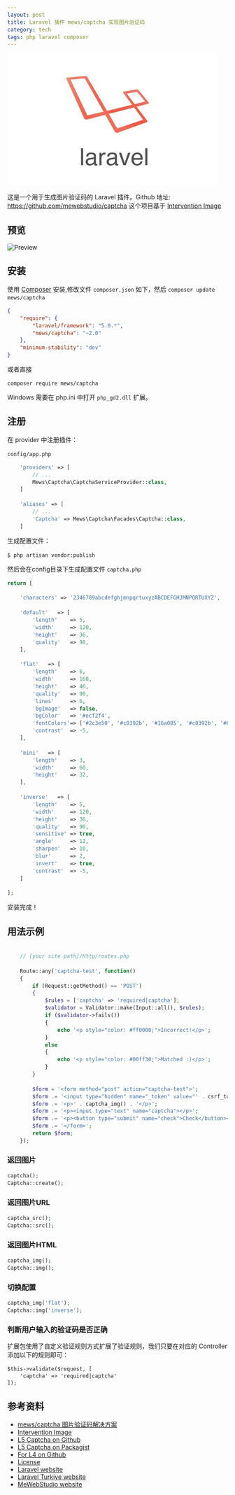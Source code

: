 ```yaml
---
layout: post
title: Laravel 插件 mews/captcha 实现图片验证码
category: tech
tags: php laravel composer
---
```


![](/assets/img/laravel.jpg)

这是一个用于生成图片验证码的 Laravel 插件。Github 地址: <https://github.com/mewebstudio/captcha>
这个项目基于 [Intervention Image](https://github.com/Intervention/image)

## 预览

![Preview](https://cdn.kelu.org/blog/2017/04/HYtr744.png)

## 安装

使用 [Composer](http://getcomposer.org) 安装,修改文件 `composer.json` 如下，然后 ```composer update mews/captcha``` 

```json
{
    "require": {
        "laravel/framework": "5.0.*",
        "mews/captcha": "~2.0"
    },
    "minimum-stability": "dev"
}
```

或者直接

```
composer require mews/captcha
```

Windows 需要在 php.ini 中打开 `php_gd2.dll` 扩展。

## 注册

在 provider 中注册插件：

`config/app.php`

```php
    'providers' => [
        // ...
        Mews\Captcha\CaptchaServiceProvider::class,
    ]
    
    'aliases' => [
        // ...
        'Captcha' => Mews\Captcha\Facades\Captcha::class,
    ]
```

生成配置文件：

```$ php artisan vendor:publish```

然后会在config目录下生成配置文件 `captcha.php`



```php
return [

    'characters' => '2346789abcdefghjmnpqrtuxyzABCDEFGHJMNPQRTUXYZ',

    'default'   => [
        'length'    => 5,
        'width'     => 120,
        'height'    => 36,
        'quality'   => 90,
    ],

    'flat'   => [
        'length'    => 6,
        'width'     => 160,
        'height'    => 46,
        'quality'   => 90,
        'lines'     => 6,
        'bgImage'   => false,
        'bgColor'   => '#ecf2f4',
        'fontColors'=> ['#2c3e50', '#c0392b', '#16a085', '#c0392b', '#8e44ad', '#303f9f', '#f57c00', '#795548'],
        'contrast'  => -5,
    ],

    'mini'   => [
        'length'    => 3,
        'width'     => 60,
        'height'    => 32,
    ],

    'inverse'   => [
        'length'    => 5,
        'width'     => 120,
        'height'    => 36,
        'quality'   => 90,
        'sensitive' => true,
        'angle'     => 12,
        'sharpen'   => 10,
        'blur'      => 2,
        'invert'    => true,
        'contrast'  => -5,
    ]

];
```

安装完成！

## 用法示例

```php

    // [your site path]/Http/routes.php

    Route::any('captcha-test', function()
    {
        if (Request::getMethod() == 'POST')
        {
            $rules = ['captcha' => 'required|captcha'];
            $validator = Validator::make(Input::all(), $rules);
            if ($validator->fails())
            {
                echo '<p style="color: #ff0000;">Incorrect!</p>';
            }
            else
            {
                echo '<p style="color: #00ff30;">Matched :)</p>';
            }
        }
    
        $form = '<form method="post" action="captcha-test">';
        $form .= '<input type="hidden" name="_token" value="' . csrf_token() . '">';
        $form .= '<p>' . captcha_img() . '</p>';
        $form .= '<p><input type="text" name="captcha"></p>';
        $form .= '<p><button type="submit" name="check">Check</button></p>';
        $form .= '</form>';
        return $form;
    });
```

### 返回图片

```php
captcha();
Captcha::create();
```

### 返回图片URL

```php
captcha_src();
Captcha::src();
```

### 返回图片HTML

```php
captcha_img();
Captcha::img();
```

### 切换配置

```php
captcha_img('flat');
Captcha::img('inverse');
```

### 判断用户输入的验证码是否正确

扩展包使用了自定义验证规则方式扩展了验证规则，我们只要在对应的 Controller 添加以下的规则即可：

    $this->validate($request, [
        'captcha' => 'required|captcha'
    ]);
    
## 参考资料

* [mews/captcha 图片验证码解决方案](https://laravel-china.org/topics/2895/extension-recommended-mewscaptcha-image-authentication-code-solution)
* [Intervention Image](https://github.com/Intervention/image)
* [L5 Captcha on Github](https://github.com/mewebstudio/captcha)
* [L5 Captcha on Packagist](https://packagist.org/packages/mews/captcha)
* [For L4 on Github](https://github.com/mewebstudio/captcha/tree/master-l4)
* [License](http://www.opensource.org/licenses/mit-license.php)
* [Laravel website](http://laravel.com)
* [Laravel Turkiye website](http://www.laravel.gen.tr)
* [MeWebStudio website](http://www.mewebstudio.com)